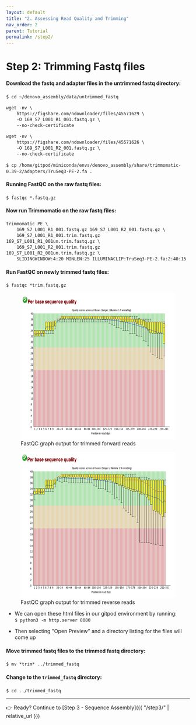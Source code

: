 ```yaml
---
layout: default
title: "2. Assessing Read Quality and Trimming"
nav_order: 2
parent: Tutorial
permalink: /step2/
---
```


# Step 2: Trimming Fastq files  

#### Download the fastq and adapter files in the untrimmed fastq directory:  
`$ cd ~/denovo_assembly/data/untrimmed_fastq`  

```
wget -nv \
    https://figshare.com/ndownloader/files/45571629 \
    -O 169_S7_L001_R1_001.fastq.gz \
    --no-check-certificate
```
```
wget -nv \
    https://figshare.com/ndownloader/files/45571626 \
    -O 169_S7_L001_R2_001.fastq.gz \
    --no-check-certificate
```
  

`$ cp /home/gitpod/miniconda/envs/denovo_assembly/share/trimmomatic-0.39-2/adapters/TruSeq3-PE-2.fa .` 


#### Running FastQC on the raw fastq files:  

`$ fastqc *.fastq.gz`  


#### Now run Trimmomatic on the raw fastq files:  

```
trimmomatic PE \
    169_S7_L001_R1_001.fastq.gz 169_S7_L001_R2_001.fastq.gz \
    169_S7_L001_R1_001.trim.fastq.gz 169_S7_L001_R1_001un.trim.fastq.gz \
    169_S7_L001_R2_001.trim.fastq.gz 169_S7_L001_R2_001un.trim.fastq.gz \
    SLIDINGWINDOW:4:20 MINLEN:25 ILLUMINACLIP:TruSeq3-PE-2.fa:2:40:15
```

#### Run FastQC on newly trimmed fastq files:  

`$ fastqc *trim.fastq.gz`  

<figure>
    <img src="../images/169_1_fastqc.png" width="500" height="400">
    <figcaption>FastQC graph output for trimmed forward reads</figcaption>
</figure>



<figure>
    <img src="../images/169_2_fastqc.png" width="500" height="400">
    <figcaption>FastQC graph output for trimmed reverse reads</figcaption>
</figure>

   * We can open these html files in our gitpod environment by running:  
   `$ python3 -m http.server 8080`
   
   * Then selecting "Open Preview" and a directory listing for the files will come up

#### Move trimmed fastq files to the trimmed fastq directory:  
`$ mv *trim* ../trimmed_fastq`  



#### Change to the `trimmed_fastq` directory:  
`$ cd ../trimmed_fastq` 

---

👉 Ready? Continue to [Step 3 - Sequence Assembly]({{ "/step3/" | relative_url }})